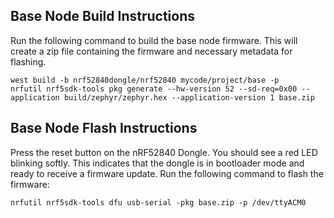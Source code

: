 ## Base Node Build Instructions

Run the following command to build the base node firmware. This will create a zip file containing the firmware and necessary metadata for flashing.
```source $HOME/zephyr_install/env/bin/activate
west build -b nrf52840dongle/nrf52840 mycode/project/base -p
nrfutil nrf5sdk-tools pkg generate --hw-version 52 --sd-req=0x00 --application build/zephyr/zephyr.hex --application-version 1 base.zip
```

## Base Node Flash Instructions

Press the reset button on the nRF52840 Dongle. You should see a red LED blinking softly. This indicates that the dongle is in bootloader mode and ready to receive a firmware update. Run the following command to flash the firmware:
```
nrfutil nrf5sdk-tools dfu usb-serial -pkg base.zip -p /dev/ttyACM0
```
